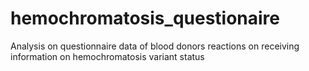 # hemochromatosis_questionaire
Analysis on questionnaire data of blood donors reactions on receiving information on hemochromatosis variant status 
